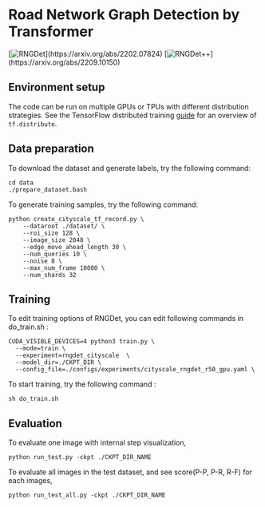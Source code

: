 # Road Network Graph Detection by Transformer

[![RNGDet](https://img.shields.io/badge/RNGDet-arXiv.2202.07824-B3181B?)](https://arxiv.org/abs/2202.07824)
[![RNGDet++](https://img.shields.io/badge/RNGDet++-arXiv.2209.10150-B3181B?)](https://arxiv.org/abs/2209.10150)

## Environment setup
The code can be run on multiple GPUs or TPUs with different distribution
strategies. See the TensorFlow distributed training
[guide](https://www.tensorflow.org/guide/distributed_training) for an overview
of `tf.distribute`.

## Data preparation
To download the dataset and generate labels, try the following command:

```
cd data
./prepare_dataset.bash
```

To generate training samples, try the following command:

```
python create_cityscale_tf_record.py \
    --dataroot ./dataset/ \
    --roi_size 128 \
    --image_size 2048 \
    --edge_move_ahead_length 30 \
    --num_queries 10 \
    --noise 8 \
    --max_num_frame 10000 \
    --num_shards 32
```
## Training 
To edit training options of RNGDet, you can edit following commands in do_train.sh :

```
CUDA_VISIBLE_DEVICES=4 python3 train.py \
  --mode=train \
  --experiment=rngdet_cityscale  \
  --model_dir=./CKPT_DIR \
  --config_file=./configs/experiments/cityscale_rngdet_r50_gpu.yaml \
```

To start training, try the following command : 
```
sh do_train.sh 
```

## Evaluation 
To evaluate one image with internal step visualization,  

```
python run_test.py -ckpt ./CKPT_DIR_NAME
```

To evaluate all images in the test dataset, and see score(P-P, P-R, R-F) for each images, 

```
python run_test_all.py -ckpt ./CKPT_DIR_NAME
```
